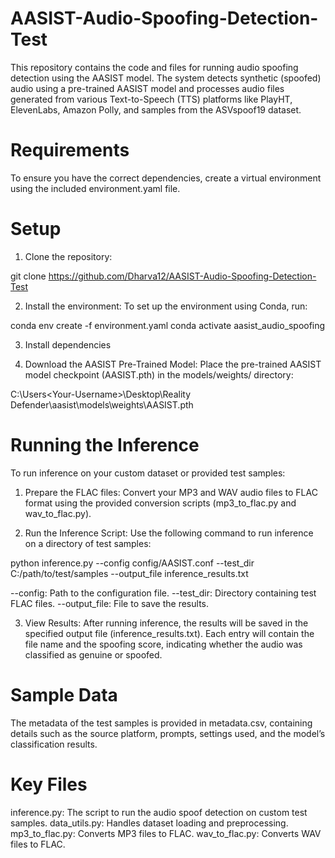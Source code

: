 # AASIST-Audio-Spoofing-Detection-Test
This repository contains the code and files for running audio spoofing detection using the AASIST model. The system detects synthetic (spoofed) audio using a pre-trained AASIST model and processes audio files generated from various Text-to-Speech (TTS) platforms like PlayHT, ElevenLabs, Amazon Polly, and samples from the ASVspoof19 dataset.

# Requirements
To ensure you have the correct dependencies, create a virtual environment using the included environment.yaml file.

# Setup
1. Clone the repository:

git clone https://github.com/Dharva12/AASIST-Audio-Spoofing-Detection-Test

2. Install the environment: To set up the environment using Conda, run:

conda env create -f environment.yaml
conda activate aasist_audio_spoofing

3. Install dependencies

4. Download the AASIST Pre-Trained Model: Place the pre-trained AASIST model checkpoint (AASIST.pth) in the models/weights/ directory:

C:\Users\<Your-Username>\Desktop\Reality Defender\aasist\models\weights\AASIST.pth

# Running the Inference

To run inference on your custom dataset or provided test samples:

  1. Prepare the FLAC files: Convert your MP3 and WAV audio files to FLAC format using the provided conversion scripts (mp3_to_flac.py and wav_to_flac.py).

  2. Run the Inference Script: Use the following command to run inference on a directory of test samples:

python inference.py --config config/AASIST.conf --test_dir C:/path/to/test/samples --output_file inference_results.txt

--config: Path to the configuration file.
--test_dir: Directory containing test FLAC files.
--output_file: File to save the results.

  3. View Results: After running inference, the results will be saved in the specified output file (inference_results.txt). Each entry will contain the file name and the spoofing score, indicating whether the audio was classified as genuine or spoofed.

# Sample Data
The metadata of the test samples is provided in metadata.csv, containing details such as the source platform, prompts, settings used, and the model’s classification results.

# Key Files

inference.py: The script to run the audio spoof detection on custom test samples.
data_utils.py: Handles dataset loading and preprocessing.
mp3_to_flac.py: Converts MP3 files to FLAC.
wav_to_flac.py: Converts WAV files to FLAC.
